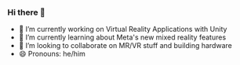 ### Hi there 👋

- 🔭 I’m currently working on Virtual Reality Applications with Unity
- 🌱 I’m currently learning about Meta's new mixed reality features
- 👯 I’m looking to collaborate on MR/VR stuff and building hardware
- 😄 Pronouns: he/him

<!--
**VoxinVR/VoxinVR** is a ✨ _special_ ✨ repository because its `README.md` (this file) appears on your GitHub profile.

Here are some ideas to get you started:

- 🔭 I’m currently working on ...
- 🌱 I’m currently learning ...
- 👯 I’m looking to collaborate on ...
- 🤔 I’m looking for help with ...
- 💬 Ask me about ...
- 📫 How to reach me: ...
- 😄 Pronouns: ...
- ⚡ Fun fact: ...
-->
